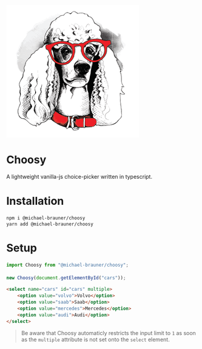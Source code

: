 ![Choosy](art/banner.png)

# Choosy

A lightweight vanilla-js choice-picker written in typescript.

# Installation

```
npm i @michael-brauner/choosy
yarn add @michael-brauner/choosy
```

# Setup

```javascript
import Choosy from "@michael-brauner/choosy";

new Choosy(document.getElementById("cars"));
```

```html
<select name="cars" id="cars" multiple>
    <option value="volvo">Volvo</option>
    <option value="saab">Saab</option>
    <option value="mercedes">Mercedes</option>
    <option value="audi">Audi</option>
</select>
```

> Be aware that Choosy automaticly restricts the input limit to `1` as soon as the `multiple` attribute is not set onto the `select` element.